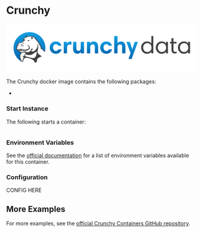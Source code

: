 # Crunchy <NAME>

![](https://raw.githubusercontent.com/CrunchyData/crunchy-containers/master/images/crunchy_logo.png)

The Crunchy <NAME> docker image contains the following packages:

*

### Start <NAME> Instance

The following starts a <NAME> container:

```bash

```

### Environment Variables

See the [official documentation](<LINK>) for a list of environment variables available for this container.

### Configuration

CONFIG HERE

## More Examples

For more examples, see the [official Crunchy Containers GitHub repository](https://github.com/CrunchyData/crunchy-containers/tree/master/examples/docker).
